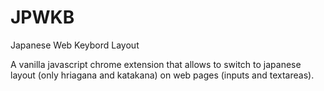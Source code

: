 # JPWKB
Japanese Web Keybord Layout

A vanilla javascript chrome extension that allows to switch to japanese layout (only hriagana and katakana) on web pages (inputs and textareas).
